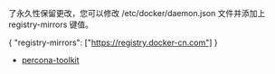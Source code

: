 

了永久性保留更改，您可以修改 /etc/docker/daemon.json 文件并添加上 registry-mirrors 键值。

{
  "registry-mirrors": ["https://registry.docker-cn.com"]
}


- [percona-toolkit](https://www.percona.com/doc/percona-toolkit/3.0/installation.html)
